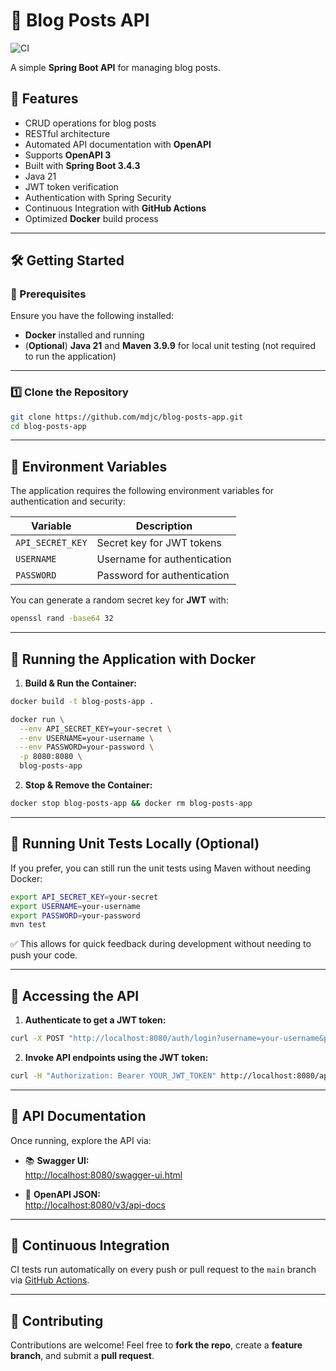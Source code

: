 # 🚀 Blog Posts API

![CI](https://github.com/mdjc/blog-posts-app/actions/workflows/ci.yml/badge.svg)

A simple **Spring Boot API** for managing blog posts.

## 📌 Features

- CRUD operations for blog posts
- RESTful architecture
- Automated API documentation with **OpenAPI**
- Supports **OpenAPI 3**
- Built with **Spring Boot 3.4.3**
- Java 21
- JWT token verification
- Authentication with Spring Security
- Continuous Integration with **GitHub Actions**
- Optimized **Docker** build process

---

## 🛠️ Getting Started

### 🔹 Prerequisites

Ensure you have the following installed:

- **Docker** installed and running  
- (**Optional**) **Java 21** and **Maven 3.9.9** for local unit testing (not required to run the application)

---

### 1️⃣ Clone the Repository

```bash
git clone https://github.com/mdjc/blog-posts-app.git
cd blog-posts-app
```

---

## 🔐 Environment Variables

The application requires the following environment variables for authentication and security:

| Variable         | Description                 |
|------------------|------------------------------|
| `API_SECRET_KEY` | Secret key for JWT tokens     |
| `USERNAME`       | Username for authentication  |
| `PASSWORD`       | Password for authentication  |

You can generate a random secret key for **JWT** with:

```bash
openssl rand -base64 32
```

---

## 🐳 Running the Application with Docker

1. **Build & Run the Container:**

```bash
docker build -t blog-posts-app .

docker run \
  --env API_SECRET_KEY=your-secret \
  --env USERNAME=your-username \
  --env PASSWORD=your-password \
  -p 8080:8080 \
  blog-posts-app
```

2. **Stop & Remove the Container:**

```bash
docker stop blog-posts-app && docker rm blog-posts-app
```

---

## 🧪 Running Unit Tests Locally (Optional)

If you prefer, you can still run the unit tests using Maven without needing Docker:

```bash
export API_SECRET_KEY=your-secret
export USERNAME=your-username
export PASSWORD=your-password
mvn test
```

✅ This allows for quick feedback during development without needing to push your code.

---

## 🔑 Accessing the API

1. **Authenticate to get a JWT token:**

```bash
curl -X POST "http://localhost:8080/auth/login?username=your-username&password=your-password"
```

2. **Invoke API endpoints using the JWT token:**

```bash
curl -H "Authorization: Bearer YOUR_JWT_TOKEN" http://localhost:8080/api/posts
```

---

## 📖 API Documentation

Once running, explore the API via:

- 📚 **Swagger UI:**  
  [http://localhost:8080/swagger-ui.html](http://localhost:8080/swagger-ui.html)

- 📄 **OpenAPI JSON:**  
  [http://localhost:8080/v3/api-docs](http://localhost:8080/v3/api-docs)

---

## 🔄 Continuous Integration

CI tests run automatically on every push or pull request to the `main` branch via [GitHub Actions](https://github.com/mdjc/blog-posts-app/actions).

---

## 🤝 Contributing

Contributions are welcome! Feel free to **fork the repo**, create a **feature branch**, and submit a **pull request**.
